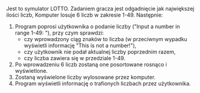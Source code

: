Jest to symulator LOTTO.
Zadaniem gracza jest odgadnięcie jak największej ilości liczb, 
Komputer losuje 6 liczb w zakresie 1-49. Następnie:

1. Program poprosi użytkownika o podanie liczby ("Input a number in range 1-49: "), przy czym sprawdzi:
   - czy wprowadzony ciąg znaków to liczba (w przeciwnym wypadku wyświetli informację "This is not a number!"),
   - czy użytkownik nie podał aktualnej liczby poprzednim razem,
   - czy liczba zawiera się w przedziale 1-49.
2. Po wprowadzeniu 6 liczb zostaną one posortowane rosnąco i wyświetlone.
3. Zostaną wyświelone liczby wylosowane przez komputer.
4. Program wyświetli informację o trafionych liczbach przez użytkownika. 

